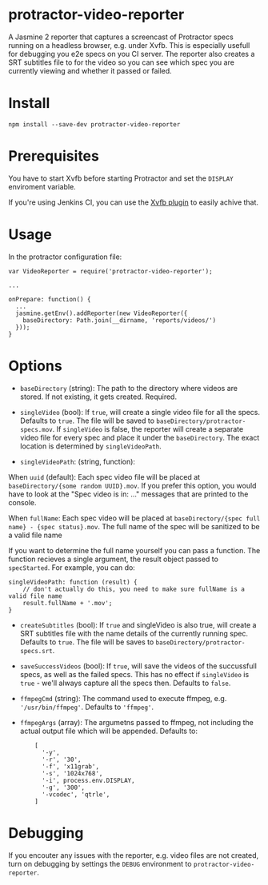 # protractor-video-reporter

A Jasmine 2 reporter that captures a screencast of Protractor specs running on a headless browser, e.g. under Xvfb.
This is especially usefull for debugging you e2e specs on you CI server.
The reporter also creates a SRT subtitles file to for the video so you can see which spec you are currently viewing and whether it passed or failed.

# Install

    npm install --save-dev protractor-video-reporter

# Prerequisites

You have to start Xvfb before starting Protractor and set the `DISPLAY` enviroment variable.

If you're using Jenkins CI, you can use the [Xvfb plugin](https://wiki.jenkins-ci.org/display/JENKINS/Xvfb+Plugin) to easily achive that.

# Usage

In the protractor configuration file:

    var VideoReporter = require('protractor-video-reporter');

    ...

    onPrepare: function() {
      ...
      jasmine.getEnv().addReporter(new VideoReporter({
        baseDirectory: Path.join(__dirname, 'reports/videos/')
      }));
    }


# Options

* `baseDirectory` (string): The path to the directory where videos are stored. If not existing, it gets created. Required.

* `singleVideo` (bool): If `true`, will create a single video file for all the specs. Defaults to `true`.
The file will be saved to `baseDirectory/protractor-specs.mov`.
If `singleVideo` is false, the reporter will create a separate video file for every spec and place it under the `baseDirectory`.
The exact location is determined by `singleVideoPath`.

* `singleVideoPath`: (string, function):

When `uuid` (default): Each spec video file will be placed at `baseDirectory/{some random UUID}.mov`.
If you prefer this option, you would have to look at the "Spec video is in: ..." messages that are printed to the console.

When `fullName`: Each spec video will be placed at `baseDirectory/{spec full name} - {spec status}.mov`.
The full name of the spec will be sanitized to be a valid file name

If you want to determine the full name yourself you can pass a function.
The function recieves a single argument, the result object passed to `specStarted`.
For example, you can do:

    singleVideoPath: function (result) {
        // don't actually do this, you need to make sure fullName is a valid file name
        result.fullName + '.mov';
    }

* `createSubtitles` (bool): If `true` and singleVideo is also true, will create a SRT subtitles file with the name details of the currently running spec. Defaults to `true`.
The file will be saves to `baseDirectory/protractor-specs.srt`.

* `saveSuccessVideos` (bool): If `true`, will save the videos of the succussfull specs, as well as the failed specs. This has no effect if `singleVideo` is `true` - we'll always capture all the specs then. Defaults to `false`.

* `ffmpegCmd` (string):  The command used to execute ffmpeg, e.g. `'/usr/bin/ffmpeg'`. Defaults to `'ffmpeg'`.

* `ffmpegArgs` (array): The argumetns passed to ffmpeg, not including the actual output file which will be appended. Defaults to:

    ```
        [
          '-y',
          '-r', '30',
          '-f', 'x11grab',
          '-s', '1024x768',
          '-i', process.env.DISPLAY,
          '-g', '300',
          '-vcodec', 'qtrle',
        ]
    ```

# Debugging

If you encouter any issues with the reporter, e.g. video files are not created,
turn on debugging by settings the `DEBUG` environment to `protractor-video-reporter`.
